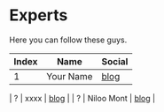 # Experts

Here you can follow these guys.

| Index | Name | Social |
| ------ | ------ | ------ |
| 1 | Your Name | [blog](https://balabalbla)|









| ? | xxxx | [blog](https://balabalbla) |
| ? | Niloo Mont | [blog](https://www.linkedin.com/in/niloufar-mont/) |
